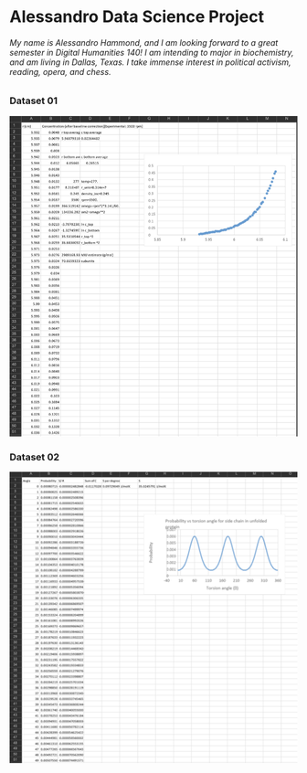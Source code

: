 # Alessandro Data Science Project
###### My name is Alessandro Hammond, and I am looking forward to a great semester in Digital Humanities 140! I am intending to major in biochemistry, and am living in Dallas, Texas. I take immense interest in political activism, reading, opera, and chess. 

### Dataset 01
![GitHub Logo](/images/image1.png)

### Dataset 02
![GitHub Logo](/images/image2.png)
